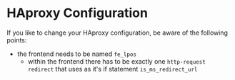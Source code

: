 # HAproxy Configuration

If you like to change your HAproxy configuration, be aware of the following points:

  * the frontend needs to be named `fe_lpos`
    * within the frontend there has to be exactly one `http-request redirect` that uses as it's if statement `is_ms_redirect_url`
